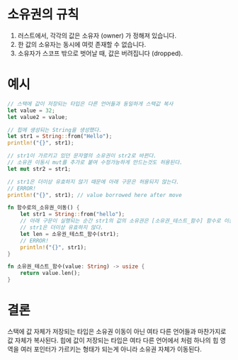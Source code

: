 # 소유권의 규칙
1. 러스트에서, 각각의 값은 소유자 (owner) 가 정해져 있습니다.
1. 한 값의 소유자는 동시에 여럿 존재할 수 없습니다.
1. 소유자가 스코프 밖으로 벗어날 때, 값은 버려집니다 (dropped).

# 예시
```rust
// 스택에 값이 저장되는 타입은 다른 언어들과 동일하게 스택값 복사
let value = 32;
let value2 = value;
```

```rust 
// 힙에 생성되는 String을 생성했다.
let str1 = String::from("Hello");
println!("{}", str1);

// str1이 가르키고 있던 문자열의 소유권이 str2로 바뀐다.
// 소유권 이동시 mut를 추가로 붙여 수정가능하게 만드는것도 허용된다.
let mut str2 = str1;

// str1은 더이상 유효하지 않기 때문에 아래 구문은 허용되지 않는다.
// ERROR!
println!("{}", str1); // value borrowed here after move
```

```rust
fn 함수로의_소유권_이동() {
    let str1 = String::from("hello");
    // 아래 구문이 실행되는 순간 str1의 값의 소유권은 [소유권_테스트_함수] 함수로 이동한다.
    // str1은 더이상 유효하지 않다.
    let len = 소유권_테스트_함수(str1);
    // ERROR!
    println!("{}", str1);
}

fn 소유권_테스트_함수(value: String) -> usize {
    return value.len();
}
```

# 결론 
스택에 값 자체가 저장되는 타입은 소유권 이동이 아닌 여타 다른 언어들과 마찬가지로 값 자체가 복사된다.
힙에 값이 저장되는 타입은 여타 다른 언어에서 처럼 하나의 힙 영역을 여러 포인터가 가르키는 형태가 되는게 아니라 소유권 자체가 이동된다. 
